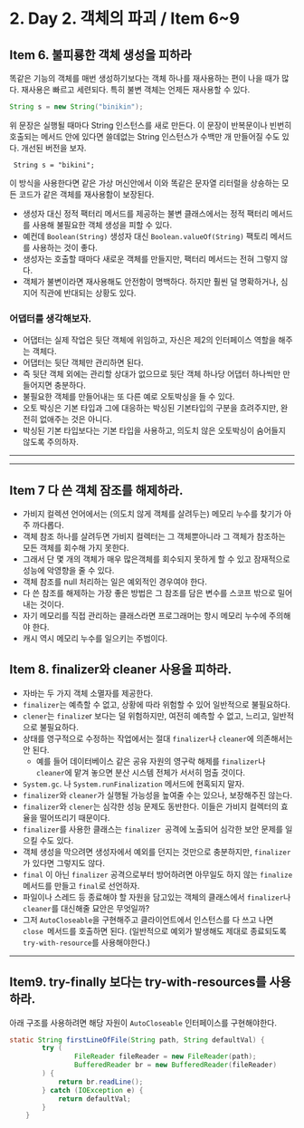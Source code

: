 # 2. Day 2. 객체의 파괴 / Item 6~9


## Item 6. 불피룡한 객체 생성을 피하라

똑같은 기능의 객체를 매번 생성하기보다는 객체 하나를 재사용하는 편이 나을 때가 많다. 재사용은 빠르고 세련되다. 특히 불변 객체는 언제든 재사용할 수 있다.

```java
String s = new String("binikin");
```

위 문장은 실행될 때마다 String 인스턴스를 새로 만든다. 이 문장이 반복문이나 빈번히 호출되는 메서드 안에 있다면 쓸데없는 String 인스턴스가 수백만 개 만들어질 수도 있다. 개선된 버전을 보자.

```
 String s = "bikini";
```

이 방식을 사용한다면 같은 가상 머신안에서 이와 똑같은 문자열 리터럴을 상숑하는 모든 코드가 같은 객체를 재사용함이 보장된다.

- 생성자 대신 정적 팩터리 메서드를 제공하는 불변 클래스에서는 정적 팩터리 메서드를 사용해 불필요한 객체 생성을 피할 수 있다.
- 예컨데 ```Boolean(String)``` 생성자 대신 ```Boolean.valueOf(String)``` 팩토리 메서드를 사용하는 것이 좋다.
- 생성자는 호출할 때마다 새로운 객체를 만들지만, 팩터리 메서드는 전혀 그렇지 않다.
- 객체가 불변이라면 재사용해도 안전함이 명백하다. 하지만 훨씬 덜 명확하거나, 심지어 직관에 반대되는 상황도 있다.
 
### 어댑터를 생각해보자.
- 어댑터는 실제 작업은 뒷단 객체에 위임하고, 자신은 제2의 인터페이스 역할을 해주는 객체다.
- 어댑터는 뒷단 객체만 관리하면 된다.
- 즉 뒷단 객체 외에는 관리할 상대가 없으므로 뒷단 객체 하나당 어댑터 하나씩만 만들어지면 충분하다.
- 불필요한 객체를 만들어내는 또 다른 예로 오토박싱을 들 수 있다.
- 오토 박싱은 기본 타입과 그에 대응하는 박싱된 기본타입의 구분을 흐려주지만, 완전히 없애주는 것은 아니다.
- 박싱된 기본 타입보다는 기본 타입을 사용하고, 의도치 않은 오토박싱이 숨어들지 않도록 주의하자.


-----
---


## Item 7 다 쓴 객체 잠조를 해제하라.


- 가비지 컬렉션 언어에서는 (의도치 않게 객체를 살려두는) 메모리 누수를 찾기가 아주 까다롭다.
- 객체 참조 하나를 살려두면 가비지 컬렉터는 그 객체뿐아니라 그 객체가 참조하는 모든 객체를 회수해 가지 못한다.
- 그래서 단 몇 개의 객체가 매우 많은객체를 회수되지 못하게 할 수 있고 잠재적으로 성능에 악영향을 줄 수 있다.
- 객체 참조를 null 처리하는 일은 예외적인 경우여야 한다.
- 다 쓴 참조를 해제하는 가장 좋은 방법은 그 참조를 담은 변수를 스코프 밖으로 밀어내는 것이다.
- 자기 메모리를 직접 관리하는 클래스라면 프로그래머는 항시 메모리 누수에 주의해야 한다.
- 캐시 역시 메모리 누수를 일으키는 주범이다.


## Item 8. finalizer와 cleaner 사용을 피하라.

- 자바는 두 가지 객체 소멸자를 제공한다.
- ```finalizer```는 예측할 수 없고, 상황에 따라 위험할 수 있어 일반적으로 불필요하다.
- ```clener```는 ```finalize```r 보다는 덜 위험하지만, 여전히 예측할 수 없고, 느리고, 일반적으로 불필요하다.
- 상태를 영구적으로 수정하는 작업에서는 절대 ```finalizer```나 ```cleaner```에 의존해서는 안 된다.
    - 예를 들어 데이터베이스 같은 공유 자원의 영구락 해제를 ```finalizer```나 ```cleaner```에 맡겨 놓으면 분산 시스템 전체가 서서히 멈출 것이다.
- ```System.gc```. 나 ```System.runFinalization``` 메서드에 현혹되지 말자.
- ```finalizer```와 ```cleaner```가 실행될 가능성을 높여줄 수는 있으나, 보장해주진 않는다.
- ```finalizer```와 ```clener```는 심각한 성능 문제도 동반한다. 이들은 가비지 컬렉터의 효율을 떨어뜨리기 때문이다.
- ```finalizer```를 사용한 클래스는 ```finalizer ```공격에 노출되어 심각한 보안 문제를 일으킬 수도 있다.
- 객체 생성을 막으려면 생성자에서 예외를 던지는 것만으로 충분하지만, ```finalizer```가 있다면 그렇지도 않다.
- ```final``` 이 아닌 ```finalizer``` 공격으로부터 방어하려면 아무일도 하지 않는 ```finalize```메서드를 만들고 ```final```로 선언하자.
- 파일이나 스레드 등 종료해야 할 자원을 담고있는 객체의 클래스에서 ```finalizer```나 ```cleaner```를 대신해줄 묘안은 무엇일까?
- 그저 ```AutoCloseable```을 구현해주고 클라이언트에서 인스턴스를 다 쓰고 나면 ```close ```메서드를 호출하면 된다. (일반적으로 예외가 발생해도 제대로 종료되도록 ```try-with-resource```를 사용해야한다.)


----

## Item9. try-finally 보다는 try-with-resources를 사용하라.


아래 구조를 사용하려면 해당 자원이 ```AutoCloseable``` 인터페이스를 구현해야한다.

```java
static String firstLineOfFile(String path, String defaultVal) {
        try (
                FileReader fileReader = new FileReader(path);
                BufferedReader br = new BufferedReader(fileReader)
        ) {
            return br.readLine();
        } catch (IOException e) {
            return defaultVal;
        }
    }
```


















